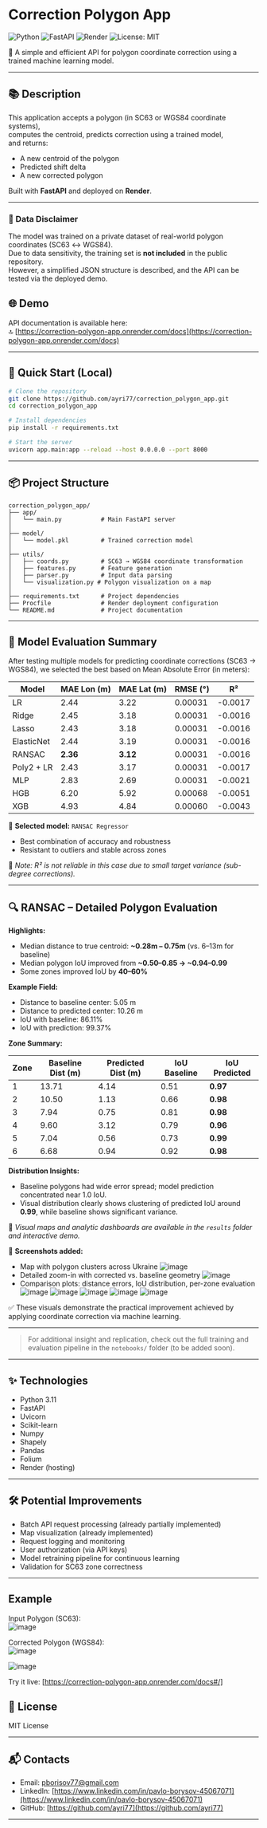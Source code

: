 # Correction Polygon App

![Python](https://img.shields.io/badge/Python-3.11-blue)
![FastAPI](https://img.shields.io/badge/FastAPI-0.115.12-brightgreen)
![Render](https://img.shields.io/badge/Hosted%20on-Render-blue)
![License: MIT](https://img.shields.io/badge/License-MIT-yellow)

🚀 A simple and efficient API for polygon coordinate correction using a trained machine learning model.

---

## 📚 Description

This application accepts a polygon (in SC63 or WGS84 coordinate systems),  
computes the centroid, predicts correction using a trained model,  
and returns:

- A new centroid of the polygon
- Predicted shift delta
- A new corrected polygon

Built with **FastAPI** and deployed on **Render**.

---

### 🔐 Data Disclaimer

The model was trained on a private dataset of real-world polygon coordinates (SC63 ↔ WGS84).  
Due to data sensitivity, the training set is **not included** in the public repository.  
However, a simplified JSON structure is described, and the API can be tested via the deployed demo.

## 🌐 Demo

API documentation is available here:  
🔝 [https://correction-polygon-app.onrender.com/docs](https://correction-polygon-app.onrender.com/docs)

---

## 🚀 Quick Start (Local)

```bash
# Clone the repository
git clone https://github.com/ayri77/correction_polygon_app.git
cd correction_polygon_app

# Install dependencies
pip install -r requirements.txt

# Start the server
uvicorn app.main:app --reload --host 0.0.0.0 --port 8000
```

---

## 📦 Project Structure

```
correction_polygon_app/
├── app/
│   └── main.py           # Main FastAPI server
│
├── model/
│   └── model.pkl         # Trained correction model
│
├── utils/
│   ├── coords.py         # SC63 → WGS84 coordinate transformation
│   ├── features.py       # Feature generation
│   ├── parser.py         # Input data parsing
│   └── visualization.py # Polygon visualization on a map
│
├── requirements.txt      # Project dependencies
├── Procfile              # Render deployment configuration
└── README.md             # Project documentation
```
---
## 🧠 Model Evaluation Summary

After testing multiple models for predicting coordinate corrections (SC63 → WGS84), we selected the best based on Mean Absolute Error (in meters):

| Model       | MAE Lon (m) | MAE Lat (m) | RMSE (°)   | R²         |
|-------------|-------------|-------------|------------|------------|
| LR          | 2.44        | 3.22        | 0.00031    | -0.0017    |
| Ridge       | 2.45        | 3.18        | 0.00031    | -0.0016    |
| Lasso       | 2.43        | 3.18        | 0.00031    | -0.0016    |
| ElasticNet  | 2.44        | 3.19        | 0.00031    | -0.0016    |
| RANSAC      | **2.36**    | **3.12**    | 0.00031    | -0.0016    |
| Poly2 + LR  | 2.43        | 3.17        | 0.00031    | -0.0017    |
| MLP         | 2.83        | 2.69        | 0.00031    | -0.0021    |
| HGB         | 6.20        | 5.92        | 0.00068    | -0.0051    |
| XGB         | 4.93        | 4.84        | 0.00060    | -0.0043    |

📌 **Selected model:** `RANSAC Regressor`
- Best combination of accuracy and robustness
- Resistant to outliers and stable across zones

📎 *Note: R² is not reliable in this case due to small target variance (sub-degree corrections).*

---

## 🔍 RANSAC – Detailed Polygon Evaluation

**Highlights:**

* Median distance to true centroid: **\~0.28m – 0.75m** (vs. 6–13m for baseline)
* Median polygon IoU improved from **\~0.50–0.85 → \~0.94–0.99**
* Some zones improved IoU by **40–60%**

**Example Field:**

* Distance to baseline center: 5.05 m
* Distance to predicted center: 10.26 m
* IoU with baseline: 86.11%
* IoU with prediction: 99.37%

**Zone Summary:**

| Zone | Baseline Dist (m) | Predicted Dist (m) | IoU Baseline | IoU Predicted |
| ---- | ----------------- | ------------------ | ------------ | ------------- |
| 1    | 13.71             | 4.14               | 0.51         | **0.97**      |
| 2    | 10.50             | 1.13               | 0.66         | **0.98**      |
| 3    | 7.94              | 0.75               | 0.81         | **0.98**      |
| 4    | 9.60              | 3.12               | 0.79         | **0.96**      |
| 5    | 7.04              | 0.56               | 0.73         | **0.99**      |
| 6    | 6.68              | 0.94               | 0.92         | **0.98**      |

**Distribution Insights:**

* Baseline polygons had wide error spread; model prediction concentrated near 1.0 IoU.
* Visual distribution clearly shows clustering of predicted IoU around **0.99**, while baseline shows significant variance.

📍 *Visual maps and analytic dashboards are available in the `results` folder and interactive demo.*

📸 **Screenshots added:**

* Map with polygon clusters across Ukraine
  ![image](https://github.com/user-attachments/assets/18e7c2f6-06e4-40fb-ac3f-c6e98909dee6)
* Detailed zoom-in with corrected vs. baseline geometry
  ![image](https://github.com/user-attachments/assets/d7f7f9d8-bfe9-4527-8d6a-44e94318163a)
* Comparison plots: distance errors, IoU distribution, per-zone evaluation
  ![image](https://github.com/user-attachments/assets/7d4962e4-22c2-4eb7-8f40-1510aac2d972)
  ![image](https://github.com/user-attachments/assets/d1d3915a-8e91-414b-88e2-b5f56ac4a32b)
  ![image](https://github.com/user-attachments/assets/97a3a130-b476-407a-a2f4-4b7fa307301e)
  ![image](https://github.com/user-attachments/assets/555332b9-cd83-49cc-bc2b-9de3a35a4814)
  ![image](https://github.com/user-attachments/assets/ab8725ac-fbff-4d93-a939-a12d08de459b)

✅ These visuals demonstrate the practical improvement achieved by applying coordinate correction via machine learning.

---

> For additional insight and replication, check out the full training and evaluation pipeline in the `notebooks/` folder (to be added soon).


---

## ✨ Technologies

- Python 3.11
- FastAPI
- Uvicorn
- Scikit-learn
- Numpy
- Shapely
- Pandas
- Folium
- Render (hosting)

---

## 🛠 Potential Improvements

- Batch API request processing (already partially implemented)
- Map visualization (already implemented)
- Request logging and monitoring
- User authorization (via API keys)
- Model retraining pipeline for continuous learning
- Validation for SC63 zone correctness

---

## Example

Input Polygon (SC63):  
![image](https://github.com/user-attachments/assets/f1640c80-bae0-4b8c-9765-f66b7214a66a)

Corrected Polygon (WGS84):  
![image](https://github.com/user-attachments/assets/11b7137a-2bae-49b7-b7dc-c5d0277d6cda)

![image](https://github.com/user-attachments/assets/69582961-e145-4bd8-85ac-344d5f8e2a05)

Try it live: [https://correction-polygon-app.onrender.com/docs#/]


## 📜 License

MIT License

---

## 📬 Contacts

- Email: [pborisov77@gmail.com](mailto:pborisov77@gmail.com)
- LinkedIn: [https://www.linkedin.com/in/pavlo-borysov-45067071](https://www.linkedin.com/in/pavlo-borysov-45067071)
- GitHub: [https://github.com/ayri77](https://github.com/ayri77)

---

